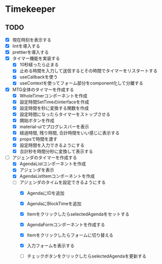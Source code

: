 # Timekeeper

## TODO
- [x] 現在時刻を表示する
- [x] lintを導入する
- [x] prettierを導入する
- [x] タイマー機能を実装する
  - [x] 10秒経ったら止まる
  - [x] 止める時間を入力して送信するとその時間でタイマーをリスタートする
  - [x] useCallbackを使う
  - [x] useContextを使ってフォーム部分をcomponent化して分離する
- [x] MTG全体のタイマーを作成する
  - [x] WholeTimerコンポーネントを作成
  - [x] 設定時間SetTimeのinterfaceを作成
  - [x] 設定時間を秒に変換する関数を作成
  - [x] 設定時間になったらタイマーをストップさせる
  - [x] 開始ボタンを作成
  - [x] material-uiでプログレスバーを表示
  - [x] 経過時間, 残り時間, 合計時間をいい感じに表示する
  - [x] propsで時間を渡す
  - [x] 設定時間を入力できるようにする
  - [x] 合計秒を時間分秒に変換して表示する
- [ ] アジェンダのタイマーを作成する
  - [x] AgendaListコンポーネントを作成
  - [x] アジェンダを表示
  - [x] AgendaListItemコンポーネントを作成
  - [ ] アジェンダのタイムを設定できるようにする
    - [x] AgendaにIDを追加
    - [x] AgendaにBlockTimeを追加
    - [x] ItemをクリックしたらselectedAgendaをセットする
    - [x] AgendaFormコンポーネントを作成する
    - [x] Itemをクリックしたらフォームに切り替える
    - [x] 入力フォームを表示する
    - [ ] チェックボタンをクリックしたらselectedAgendaを更新する

